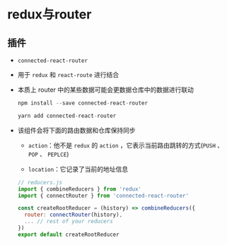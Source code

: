 # redux与router

## 插件

  - `connected-react-router`

  - 用于 `redux` 和 `react-route` 进行结合

  - 本质上 router 中的某些数据可能会更数据仓库中的数据进行联动

    ```js
    npm install --save connected-react-router

    yarn add connected-react-router
    ```

  - 该组件会将下面的路由数据和仓库保持同步

      - `action`：他不是 `redux` 的 `action` ，它表示当前路由跳转的方式(`PUSH` 、 `POP` 、 `PEPLCE`)

      - `location`：它记录了当前的地址信息

    ```js
    // reducers.js
    import { combineReducers } from 'redux'
    import { connectRouter } from 'connected-react-router'

    const createRootReducer = (history) => combineReducers({
      router: connectRouter(history),
      ... // rest of your reducers
    })
    export default createRootReducer
    ```
